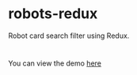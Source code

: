 # robots-redux
Robot card search filter using Redux.
#
You can view the demo [here](https://little-zaets.github.io/robots-redux/)
